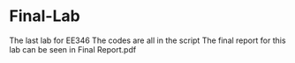 # Final-Lab
The last lab for EE346
  The codes are all in the script 
  The final report for this lab can be seen in Final Report.pdf
